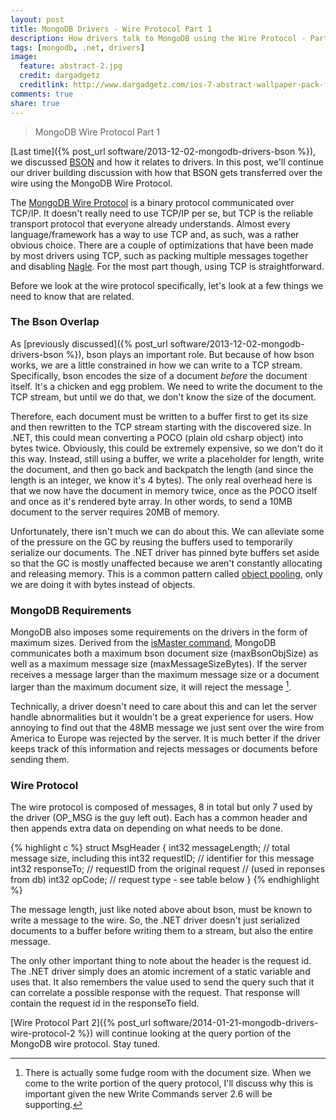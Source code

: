 ```yaml
---
layout: post
title: MongoDB Drivers - Wire Protocol Part 1
description: How drivers talk to MongoDB using the Wire Protocol - Part 1.
tags: [mongodb, .net, drivers]
image:
  feature: abstract-2.jpg
  credit: dargadgetz
  creditlink: http://www.dargadgetz.com/ios-7-abstract-wallpaper-pack-for-iphone-5-and-ipod-touch-retina/
comments: true
share: true
---
```


> MongoDB Wire Protocol Part 1

[Last time]({% post_url software/2013-12-02-mongodb-drivers-bson %}), we discussed [BSON](http://bsonspec.org) and how it relates to drivers.  In this post, we'll continue our driver building discussion with how that BSON gets transferred over the wire using the MongoDB Wire Protocol.

The [MongoDB Wire Protocol](http://docs.mongodb.org/meta-driver/latest/legacy/mongodb-wire-protocol/) is a binary protocol communicated over TCP/IP.  It doesn't really need to use TCP/IP per se, but TCP is the reliable transport protocol that everyone already understands.  Almost every language/framework has a way to use TCP and, as such, was a rather obvious choice.  There are a couple of optimizations that have been made by most drivers using TCP, such as packing multiple messages together and disabling [Nagle](http://en.wikipedia.org/wiki/Nagle's_algorithm).  For the most part though, using TCP is straightforward.

Before we look at the wire protocol specifically, let's look at a few things we need to know that are related.

### The Bson Overlap

As [previously discussed]({% post_url software/2013-12-02-mongodb-drivers-bson %}), bson plays an important role.  But because of how bson works, we are a little constrained in how we can write to a TCP stream.  Specifically, bson encodes the size of a document *before* the document itself.  It's a chicken and egg problem.  We need to write the document to the TCP stream, but until we do that, we don't know the size of the document.

Therefore, each document must be written to a buffer first to get its size and then rewritten to the TCP stream starting with the discovered size.  In .NET, this could mean converting a POCO (plain old csharp object) into bytes twice.  Obviously, this could be extremely expensive, so we don't do it this way.  Instead, still using a buffer, we write a placeholder for length, write the document, and then go back and backpatch the length (and since the length is an integer, we know it's 4 bytes).  The only real overhead here is that we now have the document in memory twice, once as the POCO itself and once as it's rendered byte array.  In other words, to send a 10MB document to the server requires 20MB of memory.

Unfortunately, there isn't much we can do about this.  We can alleviate some of the pressure on the GC by reusing the buffers used to temporarily serialize our documents.  The .NET driver has pinned byte buffers set aside so that the GC is mostly unaffected because we aren't constantly allocating and releasing memory.  This is a common pattern called [object pooling](http://en.wikipedia.org/wiki/Object_pool_pattern), only we are doing it with bytes instead of objects.

### MongoDB Requirements

MongoDB also imposes some requirements on the drivers in the form of maximum sizes.  Derived from the [isMaster command](http://docs.mongodb.org/manual/reference/command/isMaster/), MongoDB communicates both a maximum bson document size (maxBsonObjSize) as well as a maximum message size (maxMessageSizeBytes).  If the server receives a message larger than the maximum message size or a document larger than the maximum document size, it will reject the message [^1].

Technically, a driver doesn't need to care about this and can let the server handle abnormalities but it wouldn't be a great experience for users.  How annoying to find out that the 48MB message we just sent over the wire from America to Europe was rejected by the server.  It is much better if the driver keeps track of this information and rejects messages or documents before sending them.  

### Wire Protocol

The wire protocol is composed of messages, 8 in total but only 7 used by the driver (OP_MSG is the guy left out).  Each has a common header and then appends extra data on depending on what needs to be done. 

{% highlight c %}
struct MsgHeader {
    int32   messageLength; // total message size, including this
    int32   requestID;     // identifier for this message
    int32   responseTo;    // requestID from the original request
                           //   (used in reponses from db)
    int32   opCode;        // request type - see table below
}
{% endhighlight %}

The message length, just like noted above about bson, must be known to write a message to the wire.  So, the .NET driver doesn't just serialized documents to a buffer before writing them to a stream, but also the entire message.

The only other important thing to note about the header is the request id.  The .NET driver simply does an atomic increment of a static variable and uses that.  It also remembers the value used to send the query such that it can correlate a possible response with the request.  That response will contain the request id in the responseTo field.

[Wire Protocol Part 2]({% post_url software/2014-01-21-mongodb-drivers-wire-protocol-2 %}) will continue looking at the query portion of the MongoDB wire protocol.  Stay tuned.

[^1]: There is actually some fudge room with the document size.  When we come to the write portion of the query protocol, I'll discuss why this is important given the new Write Commands server 2.6 will be supporting.